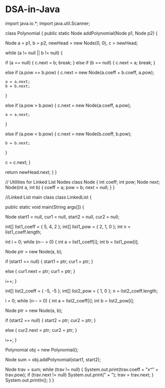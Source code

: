 # DSA-in-Java

import java.io.*;
import java.util.Scanner;

class Polynomial {
 public static Node addPolynomial(Node p1, Node p2)
 {

  Node a = p1, b = p2, newHead = new Node(0, 0),
   c = newHead;

  while (a != null || b != null) {

   if (a == null) {
    c.next = b;
    break;
   }
   else if (b == null) {
    c.next = a;
    break;
   }

   else if (a.pow == b.pow) {
    c.next = new Node(a.coeff + b.coeff, a.pow);

    a = a.next;
    b = b.next;
   }

   else if (a.pow > b.pow) {
    c.next = new Node(a.coeff, a.pow);

    a = a.next;
   }

   else if (a.pow < b.pow) {
    c.next = new Node(b.coeff, b.pow);

    b = b.next;
   }

   c = c.next;
  }

  return newHead.next;
 }
}

// Utilities for Linked List Nodes
class Node {
 int coeff;
 int pow;
 Node next;
 Node(int a, int b)
 {
  coeff = a;
  pow = b;
  next = null;
 }
}

//Linked List main class
class LinkedList {

 public static void main(String args[])
 {

  Node start1 = null, cur1 = null, start2 = null,
   cur2 = null;

  int[] list1_coeff = { 5, 4, 2 };
  int[] list1_pow = { 2, 1, 0 };
  int n = list1_coeff.length;

  int i = 0;
  while (n-- > 0) {
   int a = list1_coeff[i];
   int b = list1_pow[i];

   Node ptr = new Node(a, b);

   if (start1 == null) {
    start1 = ptr;
    cur1 = ptr;
   }

   else {
    cur1.next = ptr;
    cur1 = ptr;
   }

   i++;
  }

  int[] list2_coeff = { -5, -5 };
  int[] list2_pow = { 1, 0 };
  n = list2_coeff.length;

  i = 0;
  while (n-- > 0) {
   int a = list2_coeff[i];
   int b = list2_pow[i];

   Node ptr = new Node(a, b);

   if (start2 == null) {
    start2 = ptr;
    cur2 = ptr;
   }

   else {
    cur2.next = ptr;
    cur2 = ptr;
   }

   i++;
  }

  Polynomial obj = new Polynomial();

  Node sum = obj.addPolynomial(start1, start2);

  Node trav = sum;
  while (trav != null) {
   System.out.print(trav.coeff + "x^" + trav.pow);
   if (trav.next != null)
    System.out.print(" + ");
   trav = trav.next;
  }
  System.out.println();
 }
}
